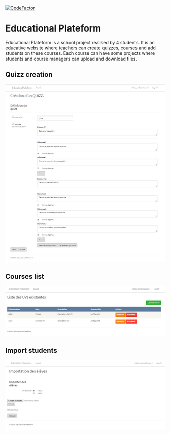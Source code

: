 [![CodeFactor](https://www.codefactor.io/repository/github/blomios/educationalplateform/badge/master)](https://www.codefactor.io/repository/github/blomios/educationalplateform/overview/master)

# Educational Plateform

Educational Plateform is a school project realised by 4 students. It is an educative website where teachers can create quizzes, courses and add students on these courses. Each course can have some projects where students and course managers can upload and download files.

## Quizz creation

![QuizzCreation](https://raw.githubusercontent.com/blomios/EducationalPlateform/master/Pictures/Quizz.JPG "QuizzCreation")

## Courses list

![CoursesList](https://raw.githubusercontent.com/blomios/EducationalPlateform/master/Pictures/ListeUV.JPG "CoursesList")

## Import students

![ImportStudent](https://raw.githubusercontent.com/blomios/EducationalPlateform/master/Pictures/ImportEleves.JPG "ImportStudent")
